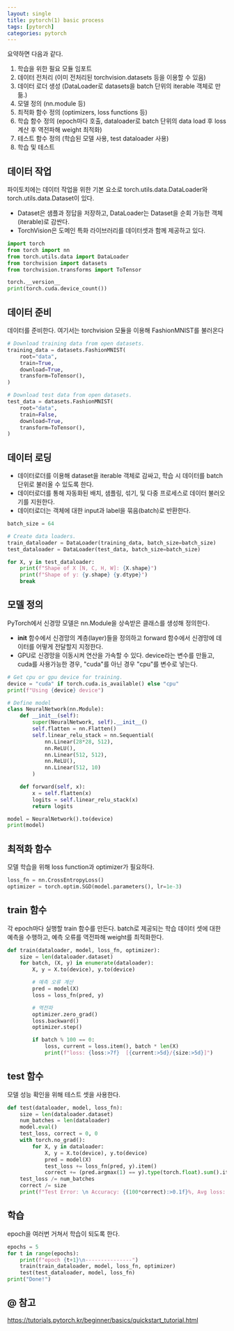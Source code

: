 ```yaml
---
layout: single
title: pytorch(1) basic process
tags: [pytorch]
categories: pytorch
---
```


요약하면 다음과 같다.   
1. 학습을 위한 필요 모듈 임포트
2. 데이터 전처리 (이미 전처리된 torchvision.datasets 등을 이용할 수 있음)
3. 데이터 로더 생성 (DataLoader로 datasets을 batch 단위의 iterable 객체로 만듦.)
4. 모델 정의 (nn.module 등)
5. 최적화 함수 정의 (optimizers, loss functions 등)
6. 학습 함수 정의 (epoch마다 호출, dataloader로 batch 단위의 data load 후 loss 계산 후 역전파해 weight 최적화)
7. 테스트 함수 정의 (학습된 모델 사용, test dataloader 사용)
8. 학습 및 테스트
   
  
## 데이터 작업


파이토치에는 데이터 작업을 위한 기본 요소로 torch.utils.data.DataLoader와 torch.utils.data.Dataset이 있다.
- Dataset은 샘플과 정답을 저장하고, DataLoader는 Dataset을 순회 가능한 객체(iterable)로 감싼다.
- TorchVision은 도메인 특화 라이브러리를 데이터셋과 함께 제공하고 있다.
```python
import torch
from torch import nn
from torch.utils.data import DataLoader
from torchvision import datasets
from torchvision.transforms import ToTensor

torch.__version__
print(torch.cuda.device_count())
```
    
## 데이터 준비

데이터를 준비한다. 여기서는 torchvision 모듈을 이용해 FashionMNIST를 불러온다
```python
# Download training data from open datasets.
training_data = datasets.FashionMNIST(
    root="data",
    train=True,
    download=True,
    transform=ToTensor(),
)

# Download test data from open datasets.
test_data = datasets.FashionMNIST(
    root="data",
    train=False,
    download=True,
    transform=ToTensor(),
)
``` 

## 데이터 로딩

- 데이터로더를 이용해 dataset을 iterable 객체로 감싸고, 학습 시 데이터를 batch 단위로 불러올 수 있도록 한다.
- 데이터로더를 통해 자동화된 배치, 샘플링, 섞기, 및 다중 프로세스로 데이터 불러오기를 지원한다.
- 데이터로더는 객체에 대한 input과 label을 묶음(batch)로 반환한다.


```python
batch_size = 64

# Create data loaders.
train_dataloader = DataLoader(training_data, batch_size=batch_size)
test_dataloader = DataLoader(test_data, batch_size=batch_size)

for X, y in test_dataloader:
    print(f"Shape of X [N, C, H, W]: {X.shape}")
    print(f"Shape of y: {y.shape} {y.dtype}")
    break
```


  
## 모델 정의


PyTorch에서 신경망 모델은 nn.Module을 상속받은 클래스를 생성해 정의한다.
- __init__ 함수에서 신경망의 계층(layer)들을 정의하고 forward 함수에서 신경망에 데이터를 어떻게 전달할지 지정한다.
- GPU로 신경망을 이동시켜 연산을 가속할 수 있다. device라는 변수를 만들고, cuda를 사용가능한 경우, "cuda"를 아닌 경우 "cpu"를 변수로 넣는다.

```python
# Get cpu or gpu device for training.
device = "cuda" if torch.cuda.is_available() else "cpu"
print(f"Using {device} device")

# Define model
class NeuralNetwork(nn.Module):
    def __init__(self):
        super(NeuralNetwork, self).__init__()
        self.flatten = nn.Flatten()
        self.linear_relu_stack = nn.Sequential(
            nn.Linear(28*28, 512),
            nn.ReLU(),
            nn.Linear(512, 512),
            nn.ReLU(),
            nn.Linear(512, 10)
        )

    def forward(self, x):
        x = self.flatten(x)
        logits = self.linear_relu_stack(x)
        return logits

model = NeuralNetwork().to(device)
print(model)
```
  
## 최적화 함수


모델 학습을 위해 loss function과 optimizer가 필요하다.
```python
loss_fn = nn.CrossEntropyLoss()
optimizer = torch.optim.SGD(model.parameters(), lr=1e-3)
```
  
## train 함수

각 epoch마다 실행할 train 함수를 만든다. batch로 제공되는 학습 데이터 셋에 대한
예측을 수행하고, 예측 오류를 역전파해 weight를 최적화한다.
```python
def train(dataloader, model, loss_fn, optimizer):
    size = len(dataloader.dataset)
    for batch, (X, y) in enumerate(dataloader):
        X, y = X.to(device), y.to(device)

        # 예측 오류 계산
        pred = model(X)
        loss = loss_fn(pred, y)

        # 역전파
        optimizer.zero_grad()
        loss.backward()
        optimizer.step()

        if batch % 100 == 0:
            loss, current = loss.item(), batch * len(X)
            print(f"loss: {loss:>7f}  [{current:>5d}/{size:>5d}]")
```
  
## test 함수

모델 성능 확인을 위해 테스트 셋을 사용한다.
```python
def test(dataloader, model, loss_fn):
    size = len(dataloader.dataset)
    num_batches = len(dataloader)
    model.eval()
    test_loss, correct = 0, 0
    with torch.no_grad():
        for X, y in dataloader:
            X, y = X.to(device), y.to(device)
            pred = model(X)
            test_loss += loss_fn(pred, y).item()
            correct += (pred.argmax(1) == y).type(torch.float).sum().item()
    test_loss /= num_batches
    correct /= size
    print(f"Test Error: \n Accuracy: {(100*correct):>0.1f}%, Avg loss: {test_loss:>8f} \n")
```
  
## 학습

epoch을 여러번 거쳐서 학습이 되도록 한다.
```python
epochs = 5
for t in range(epochs):
    print(f"epoch {t+1}\n---------------")
    train(train_dataloader, model, loss_fn, optimizer)
    test(test_dataloader, model, loss_fn)
print("Done!")
```
  
## @ 참고

https://tutorials.pytorch.kr/beginner/basics/quickstart_tutorial.html
